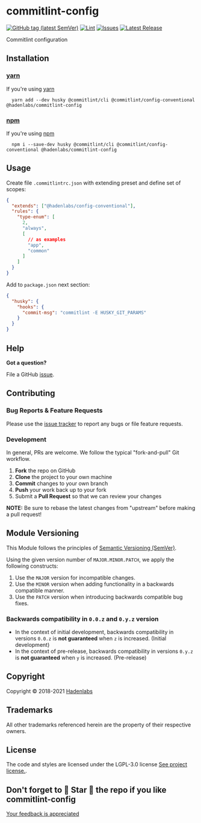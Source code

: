 <!--


  ** DO NOT EDIT THIS FILE
  **
  ** 1) Make all changes to `README.yaml`
  ** 2) Run`make readme` to rebuild this file.
  **
  ** (We maintain HUNDREDS of open source projects. This is how we maintain our sanity.)
  **


  -->

# commitlint-config

[![GitHub tag (latest SemVer)](https://img.shields.io/github/v/tag/hadenlabs/commitlint-config.svg?label=latest&sort=semver)](https://github.com/hadenlabs/commitlint-config/releases) [![Lint](https://github.com/hadenlabs/commitlint-config/actions/workflows/lint.yml/badge.svg?branch=develop)](https://github.com/hadenlabs/commitlint-config/actions) [![Issues](https://img.shields.io/github/issues/hadenlabs/commitlint-config.svg)](https://github.com/hadenlabs/commitlint-config/issues) [![Latest Release](https://img.shields.io/github/release/hadenlabs/commitlint-config.svg)](https://github.com/hadenlabs/commitlint-config/releases)

Commitlint configuration

## Installation

### [yarn](https://yarnpkg.com)

If you're using [yarn](https://yarnpkg.com)

```shell
  yarn add --dev husky @commitlint/cli @commitlint/config-conventional @hadenlabs/commitlint-config
```

### [npm](https://www.npmjs.com)

If you're using [npm](https://www.npmjs.com)

```shell
  npm i --save-dev husky @commitlint/cli @commitlint/config-conventional @hadenlabs/commitlint-config
```

## Usage

Create file `.commitlintrc.json` with extending preset and define set of scopes:

```json
{
  "extends": ["@hadenlabs/config-conventional"],
  "rules": {
    "type-enum": [
      2,
      "always",
      [
        // as examples
        "app",
        "common"
      ]
    ]
  }
}
```

Add to `package.json` next section:

```json
{
  "husky": {
    "hooks": {
      "commit-msg": "commitlint -E HUSKY_GIT_PARAMS"
    }
  }
}
```

## Help

**Got a question?**

File a GitHub [issue](https://github.com/hadenlabs/commitlint-config/issues).

## Contributing

### Bug Reports & Feature Requests

Please use the [issue tracker](https://github.com/hadenlabs/commitlint-config/issues) to report any bugs or file feature requests.

### Development

In general, PRs are welcome. We follow the typical "fork-and-pull" Git workflow.

1.  **Fork** the repo on GitHub
2.  **Clone** the project to your own machine
3.  **Commit** changes to your own branch
4.  **Push** your work back up to your fork
5.  Submit a **Pull Request** so that we can review your changes

**NOTE:** Be sure to rebase the latest changes from "upstream" before making a pull request!

## Module Versioning

This Module follows the principles of [Semantic Versioning (SemVer)](https://semver.org/).

Using the given version number of `MAJOR.MINOR.PATCH`, we apply the following constructs:

1. Use the `MAJOR` version for incompatible changes.
1. Use the `MINOR` version when adding functionality in a backwards compatible manner.
1. Use the `PATCH` version when introducing backwards compatible bug fixes.

### Backwards compatibility in `0.0.z` and `0.y.z` version

- In the context of initial development, backwards compatibility in versions `0.0.z` is **not guaranteed** when `z` is increased. (Initial development)
- In the context of pre-release, backwards compatibility in versions `0.y.z` is **not guaranteed** when `y` is increased. (Pre-release)

## Copyright

Copyright © 2018-2021 [Hadenlabs](https://hadenlabs.com)

## Trademarks

All other trademarks referenced herein are the property of their respective owners.

## License

The code and styles are licensed under the LGPL-3.0 license [See project license.](LICENSE).

## Don't forget to 🌟 Star 🌟 the repo if you like commitlint-config

[Your feedback is appreciated](https://github.com/hadenlabs/commitlint-config/issues)
